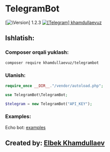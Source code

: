 # TelegramBot

[![\Version\] 1.2.3](https://img.shields.io/badge/Version%3A-1.2.3-brightgreen)
[![\[Telegram\] khamdullaevuz](https://img.shields.io/badge/Telegram-blue.svg?logo=telegram)](https://t.me/khamdullaevuz)

## Ishlatish:

### Composer orqali yuklash:

``` bash
composer require khamdullaevuz/telegrambot
```

### Ulanish:

``` php
require_once __DIR__."/vendor/autoload.php";

use TelegramBot\TelegramBot;

$telegram = new TelegramBot("API_KEY");
```

### Examples:

Echo bot: [examples](/examples/echobot.php)

## Created by: [Elbek Khamdullaev](https://khamdullaev.uz)
